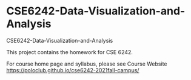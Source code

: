# CSE6242-Data-Visualization-and-Analysis
CSE6242-Data-Visualization-and-Analysis

This project contains the homework for CSE 6242.

For course home page and syllabus, please see Course Website https://poloclub.github.io/cse6242-2021fall-campus/
